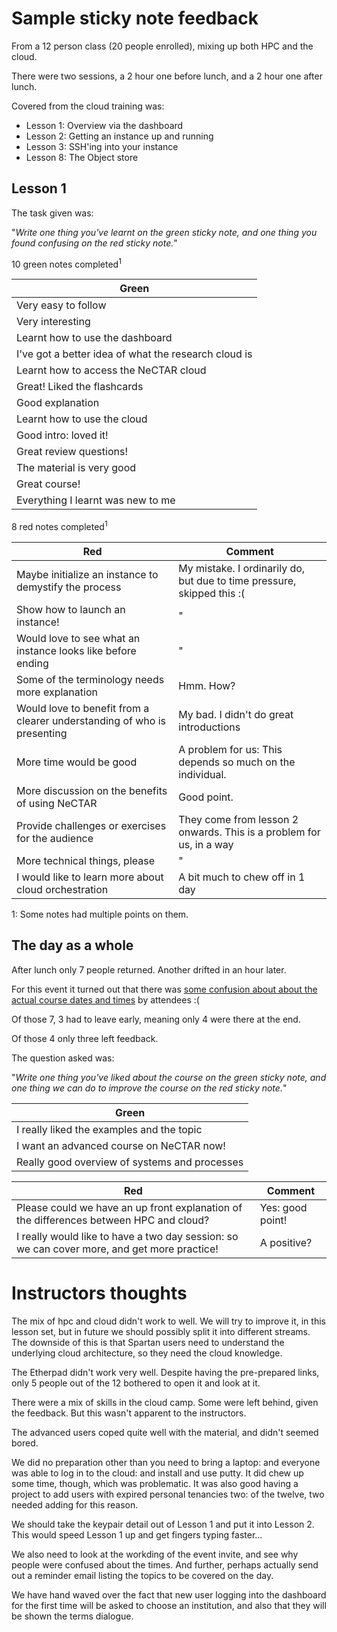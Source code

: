 # Sample sticky note feedback

From a 12 person class (20 people enrolled), mixing up both HPC and the cloud.

There were two sessions, a 2 hour one before lunch, and a 2 hour one after lunch.

Covered from the cloud training was:

* Lesson 1: Overview via the dashboard
* Lesson 2: Getting an instance up and running
* Lesson 3: SSH'ing into your instance
* Lesson 8: The Object store

## Lesson 1

The task given was:

"*Write one thing you've learnt on the green sticky note, and one thing you found confusing on
the red sticky note.*"

10 green notes completed<sup>1</sup>

| Green |
| ----- |
| Very easy to follow |
| Very interesting |
| Learnt how to use the dashboard |
| I've got a better idea of what the research cloud is |
| Learnt how to access the NeCTAR cloud |
| Great! Liked the flashcards |
| Good explanation |
| Learnt how to use the cloud |
| Good intro: loved it! |
| Great review questions! |
| The material is very good |
| Great course! |
| Everything I learnt was new to me |

8 red notes completed<sup>1</sup>

| Red | Comment |
| --- | ------- |
| Maybe initialize an instance to demystify the process | My mistake. I ordinarily do, but due to time pressure, skipped this :( |
| Show how to launch an instance! | " |
| Would love to see what an instance looks like before ending | " |
| Some of the terminology needs more explanation | Hmm. How?  |
| Would love to benefit from a clearer understanding of who is presenting | My bad. I didn't do great introductions |
| More time would be good | A problem for us: This depends so much on the individual. |
| More discussion on the benefits of using NeCTAR | Good point. |
| Provide challenges or exercises for the audience | They come from lesson 2 onwards. This is a problem for us, in a way |
| More technical things, please | " |
| I would like to learn more about cloud orchestration | A bit much to chew off in 1 day |

1: Some notes had multiple points on them.

## The day as a whole

After lunch only 7 people returned. Another drifted in an hour later.

For this event it turned out that there was [some confusion about
about the actual course dates and times](https://www.eventbrite.com.au/e/introduction-to-hpc-and-cloud-computing-tickets-24045681280)
by attendees :(

Of those 7, 3 had to leave early, meaning only 4 were there at the end.

Of those 4 only three left feedback.

The question asked was:

"*Write one thing you've liked about the course on the green sticky note,
and one thing we can do to improve the course on the red sticky note.*"

| Green |
| ----- |
| I really liked the examples and the topic |
| I want an advanced course on NeCTAR now! |
| Really good overview of systems and processes |

| Red | Comment |
| ----| ------- |
| Please could we have an up front explanation of the differences between HPC and cloud? | Yes: good point! |
| I really would like to have a two day session: so we can cover more, and get more practice! | A positive? |

# Instructors thoughts

The mix of hpc and cloud didn't work to well. We will try to improve it, in this lesson
set, but in future we should possibly split it into different streams. The downside of this
is that Spartan users need to understand the underlying cloud architecture, so they need the
cloud knowledge.

The Etherpad didn't work very well. Despite having the pre-prepared links, only 5 people
out of the 12 bothered to open it and look at it.

There were a mix of skills in the cloud camp. Some were left behind, given the feedback.
But this wasn't apparent to the instructors.

The advanced users coped quite well with the material, and didn't seemed bored.

We did no preparation other than you need to bring a laptop: and everyone was able to log
in to the cloud: and install and use putty. It did chew up some time, though, which was
problematic. It was also good having a project to add users with expired personal tenancies
two: of the twelve, two needed adding for this reason.

We should take the keypair detail out of Lesson 1 and put it into Lesson 2. This
would speed Lesson 1 up and get fingers typing faster...

We also need to look at the workding of the event invite, and see why people were confused about the times.
And further, perhaps actually send out a reminder email listing the topics to be covered on the day.

We have hand waved over the fact that new user logging into the dashboard for the first time will be asked to
choose an institution, and also that they will be shown the terms dialogue.